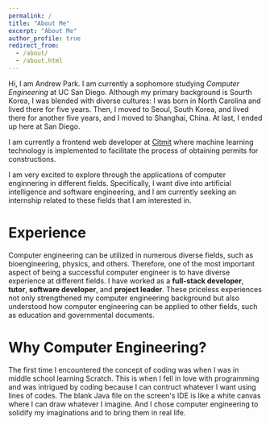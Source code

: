```yaml
---
permalink: /
title: "About Me"
excerpt: "About Me"
author_profile: true
redirect_from:
  - /about/
  - /about.html
---
```


Hi, I am Andrew Park. I am currently a sophomore studying _Computer Engineering_ at UC San Diego. Although my primary background is Sourth Korea, I was blended with diverse cultures: I was born in North Carolina and lived there for five years. Then, I moved to Seoul, South Korea, and lived there for another five years, and I moved to Shanghai, China. At last, I ended up here at San Diego.

I am currently a frontend web developer at [Citmit](https://citmit.info/) where machine learning technology is implemented to facilitate the process of obtaining permits for constructions.

I am very excited to explore through the applications of computer enginnering in different fields. Specifically, I want dive into artificial intelligence and software engineering, and I am currently seeking an internship related to these fields that I am interested in.

# Experience

Computer engineering can be utilized in numerous diverse fields, such as bioengineering, physics, and others. Therefore, one of the most important aspect of being a successful computer engineer is to have diverse experience at different fields. I have worked as a **full-stack developer**, **tutor**, **software developer**, and **project leader**. These priceless experiences not only strengthened my computer engineering background but also understood how computer engineering can be applied to other fields, such as education and governmental documents.

# Why Computer Engineering?

The first time I encountered the concept of coding was when I was in middle school learning Scratch. This is when I fell in love with programming and was intrigued by coding because I can contruct whatever I want using lines of codes. The blank Java file on the screen's IDE is like a white canvas where I can draw whatever I imagine. And I chose computer engineering to solidify my imaginations and to bring them in real life.
